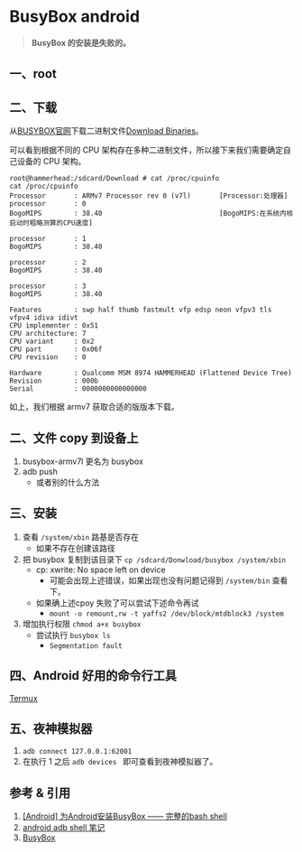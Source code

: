 # BusyBox android
>__BusyBox 的安装是失败的。__

## 一、root
## 二、下载
从[BUSYBOX官网](https://busybox.net/)下载二进制文件[Download Binaries](https://busybox.net/downloads/binaries/)。

可以看到根据不同的 CPU 架构存在多种二进制文件，所以接下来我们需要确定自己设备的 CPU 架构。
```
root@hammerhead:/sdcard/Download # cat /proc/cpuinfo
cat /proc/cpuinfo
Processor       : ARMv7 Processor rev 0 (v7l)       [Processor:处理器]
processor       : 0
BogoMIPS        : 38.40                             [BogoMIPS:在系统内核启动时粗略测算的CPU速度]

processor       : 1
BogoMIPS        : 38.40

processor       : 2
BogoMIPS        : 38.40

processor       : 3
BogoMIPS        : 38.40

Features        : swp half thumb fastmult vfp edsp neon vfpv3 tls vfpv4 idiva idivt
CPU implementer : 0x51
CPU architecture: 7
CPU variant     : 0x2
CPU part        : 0x06f
CPU revision    : 0

Hardware        : Qualcomm MSM 8974 HAMMERHEAD (Flattened Device Tree)
Revision        : 000b
Serial          : 0000000000000000
```
如上，我们根据 armv7 获取合适的版版本下载。

## 二、文件 copy 到设备上
1. busybox-armv7l 更名为 busybox
2. adb push 
    - 或者别的什么方法

## 三、安装
1. 查看 `/system/xbin` 路基是否存在
    - 如果不存在创建该路径
2. 把 busybox 复制到该目录下 `cp /sdcard/Donwload/busybox /system/xbin`
    - cp: xwrite: No space left on device
        - 可能会出现上述错误，如果出现也没有问题记得到  `/system/bin` 查看下。
    - 如果确上述cpoy 失败了可以尝试下述命令再试
        - `mount -o remount,rw -t yaffs2 /dev/block/mtdblock3 /system`
3. 增加执行权限 `chmod a+x busybox`
    - 尝试执行 `busybox ls`
        - `Segmentation fault`


## 四、Android 好用的命令行工具
[Termux](https://termux.com/)

## 五、夜神模拟器
1. `adb connect 127.0.0.1:62001`
2. 在执行 1 之后 `adb devices ` 即可查看到夜神模拟器了。


## 参考 & 引用
1. [ [Android] 为Android安装BusyBox —— 完整的bash shell](http://www.cnblogs.com/xiaowenji/archive/2011/03/12/1982309.html)
2. [android adb shell 笔记](http://pako.iteye.com/blog/1857786)
3. [BusyBox ](https://baike.baidu.com/item/busybox/427860?fr=aladdin)
